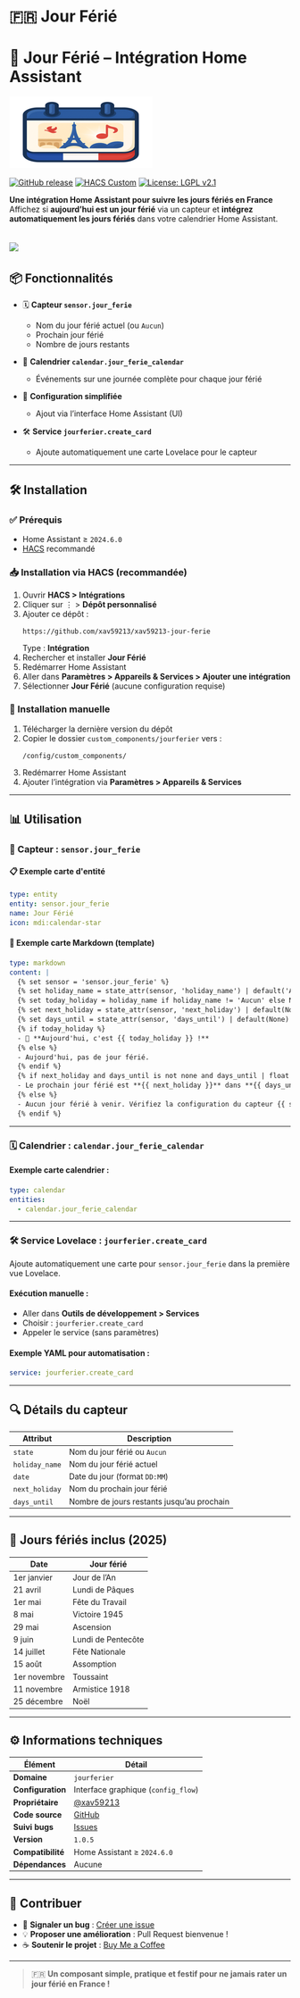 
# 🇫🇷 Jour Férié

# 📨 Jour Férié – Intégration Home Assistant

![Logo](./image/logo.png)

[![GitHub release](https://img.shields.io/github/v/release/XAV59213/jourferier)](https://github.com/XAV59213/jourferier/releases)
[![HACS Custom](https://img.shields.io/badge/HACS-Custom-orange.svg?logo=home-assistant)](https://hacs.xyz/)
[![License: LGPL v2.1](https://img.shields.io/badge/License-LGPL%20v2.1-blue.svg)](./LICENSE)

**Une intégration Home Assistant pour suivre les jours fériés en France**  
Affichez si **aujourd’hui est un jour férié** via un capteur et **intégrez automatiquement les jours fériés** dans votre calendrier Home Assistant.

<a href="https://www.buymeacoffee.com/xav59213"> <img src="https://img.buymeacoffee.com/button-api/?text=xav59213&emoji=&slug=xav59213&button_colour=5F7FFF&font_colour=ffffff&font_family=Cookie&outline_colour=000000&coffee_colour=FFDD00" /> </a>
---

## 📦 Fonctionnalités

- 🗓️ **Capteur `sensor.jour_ferie`**
  - Nom du jour férié actuel (ou `Aucun`)
  - Prochain jour férié
  - Nombre de jours restants

- 📅 **Calendrier `calendar.jour_ferie_calendar`**
  - Événements sur une journée complète pour chaque jour férié 

- 🧩 **Configuration simplifiée**
  - Ajout via l’interface Home Assistant (UI)

- 🛠️ **Service `jourferier.create_card`**
  - Ajoute automatiquement une carte Lovelace pour le capteur

---

## 🛠️ Installation

### ✅ Prérequis

- Home Assistant ≥ `2024.6.0`
- [HACS](https://hacs.xyz/) recommandé

### 📥 Installation via HACS (recommandée)

1. Ouvrir **HACS > Intégrations**
2. Cliquer sur ⋮ > **Dépôt personnalisé**
3. Ajouter ce dépôt :
   ```
   https://github.com/xav59213/xav59213-jour-ferie
   ```
   Type : **Intégration**
4. Rechercher et installer **Jour Férié**
5. Redémarrer Home Assistant
6. Aller dans **Paramètres > Appareils & Services > Ajouter une intégration**
7. Sélectionner **Jour Férié** (aucune configuration requise)

### 📂 Installation manuelle

1. Télécharger la dernière version du dépôt
2. Copier le dossier `custom_components/jourferier` vers :
   ```
   /config/custom_components/
   ```
3. Redémarrer Home Assistant
4. Ajouter l’intégration via **Paramètres > Appareils & Services**

---

## 📊 Utilisation

### 🔎 Capteur : `sensor.jour_ferie`

#### 📋 Exemple carte d'entité

```yaml
type: entity
entity: sensor.jour_ferie
name: Jour Férié
icon: mdi:calendar-star
```

#### 📝 Exemple carte Markdown (template)

```yaml
type: markdown
content: |
  {% set sensor = 'sensor.jour_ferie' %}
  {% set holiday_name = state_attr(sensor, 'holiday_name') | default('Aucun') %}
  {% set today_holiday = holiday_name if holiday_name != 'Aucun' else None %}
  {% set next_holiday = state_attr(sensor, 'next_holiday') | default(None) %}
  {% set days_until = state_attr(sensor, 'days_until') | default(None) %}
  {% if today_holiday %}
  - 🎉 **Aujourd'hui, c'est {{ today_holiday }} !**
  {% else %}
  - Aujourd'hui, pas de jour férié.
  {% endif %}
  {% if next_holiday and days_until is not none and days_until | float >= 0 %}
  - Le prochain jour férié est **{{ next_holiday }}** dans **{{ days_until | int }} jour{{ 's' if days_until | int != 1 else '' }}**.
  {% else %}
  - Aucun jour férié à venir. Vérifiez la configuration du capteur {{ sensor }}.
  {% endif %}
```

---

### 🗓️ Calendrier : `calendar.jour_ferie_calendar`

#### Exemple carte calendrier :

```yaml
type: calendar
entities:
  - calendar.jour_ferie_calendar
```

---

### 🛠️ Service Lovelace : `jourferier.create_card`

Ajoute automatiquement une carte pour `sensor.jour_ferie` dans la première vue Lovelace.

#### Exécution manuelle :
- Aller dans **Outils de développement > Services**
- Choisir : `jourferier.create_card`
- Appeler le service (sans paramètres)

#### Exemple YAML pour automatisation :

```yaml
service: jourferier.create_card
```

---

## 🔍 Détails du capteur

| Attribut       | Description                                 |
|----------------|---------------------------------------------|
| `state`        | Nom du jour férié ou `Aucun`                |
| `holiday_name` | Nom du jour férié actuel                    |
| `date`         | Date du jour (format `DD:MM`)               |
| `next_holiday` | Nom du prochain jour férié                  |
| `days_until`   | Nombre de jours restants jusqu’au prochain |

---

## 📅 Jours fériés inclus (2025)

| Date         | Jour férié             |
|--------------|------------------------|
| 1er janvier  | Jour de l’An           |
| 21 avril     | Lundi de Pâques        |
| 1er mai      | Fête du Travail        |
| 8 mai        | Victoire 1945          |
| 29 mai       | Ascension              |
| 9 juin       | Lundi de Pentecôte     |
| 14 juillet   | Fête Nationale         |
| 15 août      | Assomption             |
| 1er novembre | Toussaint              |
| 11 novembre  | Armistice 1918         |
| 25 décembre  | Noël                   |

---

## ⚙️ Informations techniques

| Élément          | Détail                             |
|------------------|------------------------------------|
| **Domaine**       | `jourferier`                      |
| **Configuration** | Interface graphique (`config_flow`) |
| **Propriétaire**  | [@xav59213](https://github.com/xav59213) |
| **Code source**   | [GitHub](https://github.com/xav59213/jourferier) |
| **Suivi bugs**    | [Issues](https://github.com/xav59213/jourferierissues) |
| **Version**       | `1.0.5`                            |
| **Compatibilité** | Home Assistant ≥ `2024.6.0`       |
| **Dépendances**   | Aucune                             |

---



## 🙌 Contribuer

- 🐞 **Signaler un bug** : [Créer une issue](https://github.com/xav59213/jourferier/issues)
- 💡 **Proposer une amélioration** : Pull Request bienvenue !
- ☕ **Soutenir le projet** : [Buy Me a Coffee]([https://www.buymeacoffee.com/](https://www.buymeacoffee.com/xav59213)) 

---

> 🇫🇷 **Un composant simple, pratique et festif pour ne jamais rater un jour férié en France !**
